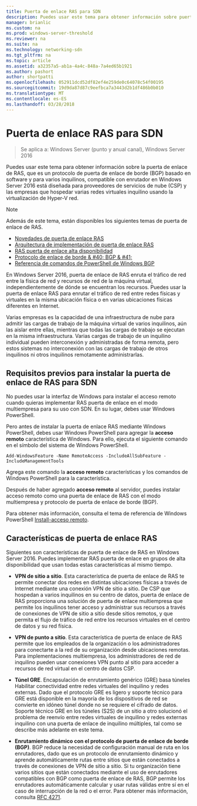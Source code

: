 ```yaml
---
title: Puerta de enlace RAS para SDN
description: Puedes usar este tema para obtener información sobre puerta de enlace de RAS, que está basado en software, multitenant de enrutador capaz de protocolo de puerta de enlace de borde (BGP) en Windows Server 2016.
manager: brianlic
ms.custom: na
ms.prod: windows-server-threshold
ms.reviewer: na
ms.suite: na
ms.technology: networking-sdn
ms.tgt_pltfrm: na
ms.topic: article
ms.assetid: a32357a5-ab1a-4a4c-848a-7a4ed65b1921
ms.author: pashort
author: shortpatti
ms.openlocfilehash: 052911dcd52df82ef4e259de0c64078c54f00195
ms.sourcegitcommit: 19d9da87d87c9eefbca7a3443d2b1df486b0b010
ms.translationtype: MT
ms.contentlocale: es-ES
ms.lasthandoff: 03/28/2018
---
```

# <a name="ras-gateway-for-sdn"></a>Puerta de enlace RAS para SDN

>Se aplica a: Windows Server (punto y anual canal), Windows Server 2016

Puedes usar este tema para obtener información sobre la puerta de enlace de RAS, que es un protocolo de puerta de enlace de borde (BGP) basado en software y para varios inquilinos, compatible con enrutador en Windows Server 2016 está diseñada para proveedores de servicios de nube (CSP) y las empresas que hospedar varias redes virtuales inquilino usando la virtualización de Hyper-V red.  
  
> [!NOTE]  
> Además de este tema, están disponibles los siguientes temas de puerta de enlace de RAS.  
>   
> -   [Novedades de puerta de enlace RAS](../../../sdn/technologies/network-function-virtualization/What-s-New-in-RAS-Gateway.md)  
> -   [Arquitectura de implementación de puerta de enlace RAS](../../../sdn/technologies/network-function-virtualization/RAS-Gateway-Deployment-Architecture.md)  
> -   [RAS puerta de enlace alta disponibilidad](../../../sdn/technologies/network-function-virtualization/RAS-Gateway-High-Availability.md)  
> -   [Protocolo de enlace de borde & #40; BGP & #41;](../../../../remote/remote-access/bgp/Border-Gateway-Protocol-BGP.md)  
> -   [Referencia de comandos de PowerShell de Windows BGP](../../../../remote/remote-access/bgp/BGP-Windows-PowerShell-Command-Reference.md)  
  
En Windows Server 2016, puerta de enlace de RAS enruta el tráfico de red entre la física de red y recursos de red de la máquina virtual, independientemente de dónde se encuentran los recursos. Puedes usar la puerta de enlace RAS para enrutar el tráfico de red entre redes físicas y virtuales en la misma ubicación física o en varias ubicaciones físicas diferentes en Internet.  
  
Varias empresas es la capacidad de una infraestructura de nube para admitir las cargas de trabajo de la máquina virtual de varios inquilinos, aún las aislar entre ellas, mientras que todas las cargas de trabajo se ejecutan en la misma infraestructura. Varias cargas de trabajo de un inquilino individual pueden interconexión y administradas de forma remota, pero estos sistemas no interconexión con las cargas de trabajo de otros inquilinos ni otros inquilinos remotamente administrarlas.  
  
## <a name="prerequisites-for-installing-ras-gateway-for-sdn"></a>Requisitos previos para instalar la puerta de enlace de RAS para SDN  
No puedes usar la interfaz de Windows para instalar el acceso remoto cuando quieras implementar RAS puerta de enlace en el modo multiempresa para su uso con SDN. En su lugar, debes usar Windows PowerShell.  
  
Pero antes de instalar la puerta de enlace RAS mediante Windows PowerShell, debes usar Windows PowerShell para agregar la **acceso remoto** característica de Windows. Para ello, ejecuta el siguiente comando en el símbolo del sistema de Windows PowerShell.  
  
`Add-WindowsFeature -Name RemoteAccess -IncludeAllSubFeature -IncludeManagementTools`  
  
Agrega este comando la **acceso remoto** características y los comandos de Windows PowerShell para la característica.  
  
Después de haber agregado **acceso remoto** al servidor, puedes instalar acceso remoto como una puerta de enlace de RAS con el modo multiempresa y protocolo de puerta de enlace de borde (BGP).  
  
Para obtener más información, consulta el tema de referencia de Windows PowerShell [Install-acceso remoto](https://technet.microsoft.com/library/hh918408.aspx).  
  
## <a name="ras-gateway-features"></a>Características de puerta de enlace RAS  
Siguientes son características de puerta de enlace de RAS en Windows Server 2016. Puedes implementar RAS puerta de enlace en grupos de alta disponibilidad que usan todas estas características al mismo tiempo.  
  
-   **VPN de sitio a sitio**. Esta característica de puerta de enlace de RAS te permite conectar dos redes en distintas ubicaciones físicas a través de Internet mediante una conexión VPN de sitio a sitio. De CSP que hospedan a varios inquilinos en su centro de datos, puerta de enlace de RAS proporciona una solución de puerta de enlace multiempresa que permite los inquilinos tener acceso y administrar sus recursos a través de conexiones de VPN de sitio a sitio desde sitios remotos, y que permita el flujo de tráfico de red entre los recursos virtuales en el centro de datos y su red física.  
  
-   **VPN de punto a sitio**. Esta característica de puerta de enlace de RAS permite que los empleados de la organización o los administradores para conectarte a la red de su organización desde ubicaciones remotas.  Para implementaciones multiempresa, los administradores de red de inquilino pueden usar conexiones VPN punto al sitio para acceder a recursos de red virtual en el centro de datos CSP.  
  
-   **Túnel GRE**. Encapsulación de enrutamiento genérico (GRE) basa túneles Habilitar conectividad entre redes virtuales del inquilino y redes externas. Dado que el protocolo GRE es ligero y soporte técnico para GRE está disponible en la mayoría de los dispositivos de red se convierte en idóneo túnel donde no se requiere el cifrado de datos. Soporte técnico GRE en los túneles (S2S) de un sitio a otro solucionó el problema de reenvío entre redes virtuales de inquilino y redes externas inquilino con una puerta de enlace de inquilino múltiples, tal como se describe más adelante en este tema.  
  
-   **Enrutamiento dinámico con el protocolo de puerta de enlace de borde (BGP)**. BGP reduce la necesidad de configuración manual de ruta en los enrutadores, dado que es un protocolo de enrutamiento dinámico y aprende automáticamente rutas entre sitios que están conectados a través de conexiones de VPN de sitio a sitio. Si tu organización tiene varios sitios que están conectados mediante el uso de enrutadores compatibles con BGP como puerta de enlace de RAS, BGP permite los enrutadores automáticamente calcular y usar rutas válidas entre sí en el caso de interrupción de la red o el error. Para obtener más información, consulta [RFC 4271](https://tools.ietf.org/html/rfc4271).  
  

  


